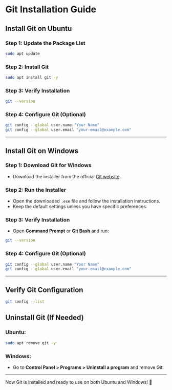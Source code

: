 # Git Installation Guide

## Install Git on Ubuntu

### Step 1: Update the Package List
```bash
sudo apt update
```

### Step 2: Install Git
```bash
sudo apt install git -y
```

### Step 3: Verify Installation
```bash
git --version
```

### Step 4: Configure Git (Optional)
```bash
git config --global user.name "Your Name"
git config --global user.email "your-email@example.com"
```
---

## Install Git on Windows

### Step 1: Download Git for Windows
- Download the installer from the official [Git website](https://git-scm.com/downloads).

### Step 2: Run the Installer
- Open the downloaded `.exe` file and follow the installation instructions.
- Keep the default settings unless you have specific preferences.

### Step 3: Verify Installation
- Open **Command Prompt** or **Git Bash** and run:
```bash
git --version
```

### Step 4: Configure Git (Optional)
```bash
git config --global user.name "Your Name"
git config --global user.email "your-email@example.com"
```

---

## Verify Git Configuration
```bash
git config --list
```

## Uninstall Git (If Needed)

### Ubuntu:
```bash
sudo apt remove git -y
```

### Windows:
- Go to **Control Panel > Programs > Uninstall a program** and remove Git.

---

Now Git is installed and ready to use on both Ubuntu and Windows! 🚀

